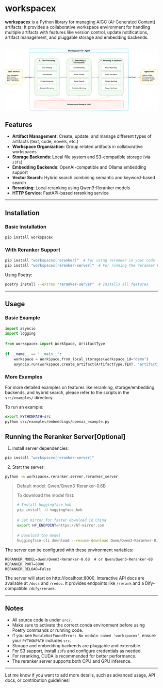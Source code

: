 # workspacex

**workspacex** is a Python library for managing AIGC (AI-Generated Content) artifacts. It provides a collaborative workspace environment for handling multiple artifacts with features like version control, update notifications, artifact management, and pluggable storage and embedding backends.

![asd](arch_stylish.png)
---

## Features

- **Artifact Management**: Create, update, and manage different types of artifacts (text, code, novels, etc.)
- **Workspace Organization**: Group related artifacts in collaborative workspaces
- **Storage Backends**: Local file system and S3-compatible storage (via `s3fs`)
- **Embedding Backends**: OpenAI-compatible and Ollama embedding support
- **Vector Search**: Hybrid search combining semantic and keyword-based search
- **Reranking**: Local reranking using Qwen3-Reranker models
- **HTTP Service**: FastAPI-based reranking service

---

## Installation

### Basic Installation
```bash
pip install workspacex
```

### With Reranker Support
```bash
pip install "workspacex[reranker]"  # For using reranker in your code
pip install "workspacex[reranker-server]"  # For running the reranker HTTP service
```

Using Poetry:
```bash
poetry install --extras "reranker-server"  # Installs all features
```

---

## Usage

### Basic Example

```python
import asyncio
import logging

from workspacex import WorkSpace, ArtifactType

if __name__ == '__main__':
    workspace = WorkSpace.from_local_storages(workspace_id="demo")
    asyncio.run(workspace.create_artifact(ArtifactType.TEXT, "artifact_001"))
```

### More Examples

For more detailed examples on features like reranking, storage/embedding backends, and hybrid search, please refer to the scripts in the `src/examples/` directory.

To run an example:
```bash
export PYTHONPATH=src
python src/examples/embeddings/openai_example.py
```


## Running the Reranker Server[Optional]

1. Install server dependencies:
```bash
pip install "workspacex[reranker-server]"
```

2. Start the server:
```bash
python -m workspacex.reranker.server.reranker_server
```

> Default model: Qwen/Qwen3-Reranker-0.6B
> 
> To download the model first:
> ```bash
> # Install huggingface_hub
> pip install -U huggingface_hub
> 
> # Set mirror for faster download in China
> export HF_ENDPOINT=https://hf-mirror.com
> 
> # Download the model
> huggingface-cli download --resume-download Qwen/Qwen3-Reranker-0.6B --local-dir Qwen/Qwen3-Reranker-0.6B
> ```

The server can be configured with these environment variables:
```
RERANKER_MODEL=Qwen/Qwen3-Reranker-0.6B  # or Qwen/Qwen3-Reranker-8B
RERANKER_PORT=8000
RERANKER_RELOAD=False
```

The server will start on http://localhost:8000. Interactive API docs are available at `/docs` and `/redoc`. It provides endpoints like `/rerank` and a Dify-compatible `/dify/rerank`.

---

## Notes

- All source code is under `src/`.
- Make sure to activate the correct conda environment before using Poetry commands or running code.
- If you see `ModuleNotFoundError: No module named 'workspacex'`, ensure your `PYTHONPATH` includes `src`.
- Storage and embedding backends are pluggable and extensible.
- For S3 support, install `s3fs` and configure credentials as needed.
- For reranking, CUDA is recommended for better performance.
- The reranker server supports both CPU and GPU inference.

---

Let me know if you want to add more details, such as advanced usage, API docs, or contribution guidelines!
